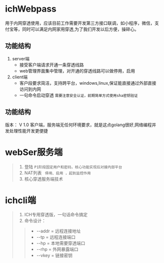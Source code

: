 # ichWebpass
用于内网穿透使用，应该目前工作需要开发第三方接口联调，如小程序，微信，支付宝等，同时可以满足内网家用穿透,为了我们开发以后方便，操碎心。

## 功能结构
1. server端
   * 接受客户端请求开通一条穿透线路
   * web管理界面集中管理，对开通的穿透线路可以做停用，启用
2. client端
   * 客户段要求简洁，支持跨平台，windows,linux,保证能直接通过外部直接访问到内网
   * 一句命令启动穿透 ` 需要注意安全认证，前期简单方式使用sha密钥验证 `

## 功能结构
版本： V 1.0  客户端，服务端无任何环境要求，就是这点golang很好,网络编程并发处理性能开发更便捷
#  webSer服务端
> 1. 登陆 `P1阶段固定用户和密码，核心功能实现后对接内部平台`
> 2. NAT列表 ` 停用、启用 ，起到监控作用`
> 3. 核心穿透服务端技术

# ichcli端
> 1. ICH专用穿透版，一句话命令搞定
> 2. 命令设计：
>>  * --addr = 远程连接地址
>>  * --tp = 远程连接端口
>>  * --hp = 本地需要穿透端口
>>  * --rhp = 外网暴露端口
>>  * --vkey = 链接密钥
